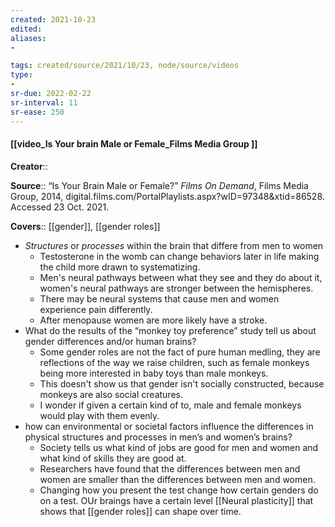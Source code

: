 ```yaml
---
created: 2021-10-23
edited: 
aliases:
- 

tags: created/source/2021/10/23, node/source/videos
type:
- 
sr-due: 2022-02-22
sr-interval: 11
sr-ease: 250
---
```


#### [[video_Is Your brain Male or Female_Films Media Group ]]

**Creator**:: 

**Source**:: “Is Your Brain Male or Female?” _Films On Demand_, Films Media Group, 2014, digital.films.com/PortalPlaylists.aspx?wID=97348&xtid=86528. Accessed 23 Oct. 2021.

**Covers**:: [[gender]], [[gender roles]]
- *Structures* or *processes* within the brain that differe from men to women
	- Testosterone in the womb can change behaviors later in life making the child more drawn to systematizing.
	- Men's neural pathways between what they see and they do about it, women's neural pathways are stronger between the hemispheres.
	- There may be neural systems that cause men and women experience pain differently.
	- After menopause women are more likely have a stroke.
- What do the results of the “monkey toy preference” study tell us about gender differences and/or human brains?  
	- Some gender roles are not the fact of pure human medling, they are reflections of the way we raise children, such as female monkeys being more interested in baby toys than male monkeys.
	- This doesn't show us that gender isn't socially constructed, because monkeys are also social creatures.
	- I wonder if given a certain kind of to, male and female monkeys would play with them evenly.
- how can environmental or societal factors influence the differences in physical structures and processes in men’s and women’s brains?  
	- Society tells us what kind of jobs are good for men and women and what kind of skills they are good at.
	- Researchers have found that the differences between men and women are smaller than the differences between men and women.
	- Changing how you present the test change how certain genders do on a test. OUr braings have a certain level [[Neural plasticity]] that shows that [[gender roles]] can shape over time.
